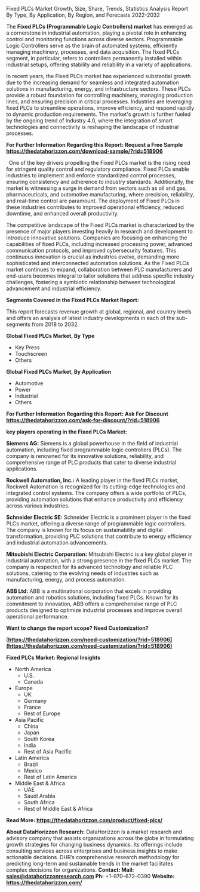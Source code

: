 ﻿Fixed PLCs Market Growth, Size, Share, Trends, Statistics Analysis Report By Type, By Application, By Region, and Forecasts 2022-2032

The **Fixed PLCs (Programmable Logic Controllers) market** has emerged as a cornerstone in industrial automation, playing a pivotal role in enhancing control and monitoring functions across diverse sectors. Programmable Logic Controllers serve as the brain of automated systems, efficiently managing machinery, processes, and data acquisition. The fixed PLCs segment, in particular, refers to controllers permanently installed within industrial setups, offering stability and reliability in a variety of applications.

In recent years, the Fixed PLCs market has experienced substantial growth due to the increasing demand for seamless and integrated automation solutions in manufacturing, energy, and infrastructure sectors. These PLCs provide a robust foundation for controlling machinery, managing production lines, and ensuring precision in critical processes. Industries are leveraging fixed PLCs to streamline operations, improve efficiency, and respond rapidly to dynamic production requirements. The market's growth is further fueled by the ongoing trend of Industry 4.0, where the integration of smart technologies and connectivity is reshaping the landscape of industrial processes.

**For Further Information Regarding this Report: Request a Free Sample <https://thedatahorizzon.com/download-sample/?rid=518906>** 

` `One of the key drivers propelling the Fixed PLCs market is the rising need for stringent quality control and regulatory compliance. Fixed PLCs enable industries to implement and enforce standardized control processes, ensuring consistency and adherence to industry standards. Additionally, the market is witnessing a surge in demand from sectors such as oil and gas, pharmaceuticals, and automotive manufacturing, where precision, reliability, and real-time control are paramount. The deployment of Fixed PLCs in these industries contributes to improved operational efficiency, reduced downtime, and enhanced overall productivity.

The competitive landscape of the Fixed PLCs market is characterized by the presence of major players investing heavily in research and development to introduce innovative solutions. Companies are focusing on enhancing the capabilities of fixed PLCs, including increased processing power, advanced communication protocols, and improved cybersecurity features. This continuous innovation is crucial as industries evolve, demanding more sophisticated and interconnected automation solutions. As the Fixed PLCs market continues to expand, collaboration between PLC manufacturers and end-users becomes integral to tailor solutions that address specific industry challenges, fostering a symbiotic relationship between technological advancement and industrial efficiency.

**Segments Covered in the Fixed PLCs Market Report:**

This report forecasts revenue growth at global, regional, and country levels and offers an analysis of latest industry developments in each of the sub-segments from 2018 to 2032.

**Global Fixed PLCs Market, By Type**

- Key Press
- Touchscreen
- Others

**Global Fixed PLCs Market, By Application**

- Automotive
- Power
- Industrial
- Others

**For Further Information Regarding this Report: Ask For Discount <https://thedatahorizzon.com/ask-for-discount/?rid=518906>** 

**key players operating in the Fixed PLCs Market:**

**Siemens AG:** Siemens is a global powerhouse in the field of industrial automation, including fixed programmable logic controllers (PLCs). The company is renowned for its innovative solutions, reliability, and comprehensive range of PLC products that cater to diverse industrial applications.

**Rockwell Automation, Inc.:** A leading player in the fixed PLCs market, Rockwell Automation is recognized for its cutting-edge technologies and integrated control systems. The company offers a wide portfolio of PLCs, providing automation solutions that enhance productivity and efficiency across various industries.

**Schneider Electric SE:** Schneider Electric is a prominent player in the fixed PLCs market, offering a diverse range of programmable logic controllers. The company is known for its focus on sustainability and digital transformation, providing PLC solutions that contribute to energy efficiency and industrial automation advancements.

**Mitsubishi Electric Corporation:** Mitsubishi Electric is a key global player in industrial automation, with a strong presence in the fixed PLCs market. The company is respected for its advanced technology and reliable PLC solutions, catering to the evolving needs of industries such as manufacturing, energy, and process automation.

**ABB Ltd:** ABB is a multinational corporation that excels in providing automation and robotics solutions, including fixed PLCs. Known for its commitment to innovation, ABB offers a comprehensive range of PLC products designed to optimize industrial processes and improve overall operational performance.

**Want to change the report scope? Need Customization?**

[**https://thedatahorizzon.com/need-customization/?rid=518906](https://thedatahorizzon.com/need-customization/?rid=518906)** 

**Fixed PLCs Market: Regional Insights**

- North America
  - U.S.
  - Canada
- Europe
  - UK
  - Germany
  - France
  - Rest of Europe
- Asia Pacific
  - China
  - Japan
  - South Korea
  - India
  - Rest of Asia Pacific
- Latin America
  - Brazil
  - Mexico
  - Rest of Latin America
- Middle East & Africa
  - UAE
  - Saudi Arabia
  - South Africa
  - Rest of Middle East & Africa

**Read More: <https://thedatahorizzon.com/product/fixed-plcs/>** 

**About DataHorizzon Research:**DataHorizzon is a market research and advisory company that assists organizations across the globe in formulating growth strategies for changing business dynamics. Its offerings include consulting services across enterprises and business insights to make actionable decisions. DHR’s comprehensive research methodology for predicting long-term and sustainable trends in the market facilitates complex decisions for organizations.**Contact:Mail: <sales@datahorizzonresearch.com>** **Ph:** +1–970–672–0390**Website: <https://thedatahorizzon.com/>** 
